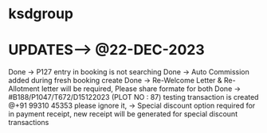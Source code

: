 # ksdgroup

# UPDATES--> @22-DEC-2023

Done -> P127 entry in booking is not searching
Done -> Auto Commission added during fresh booking create
Done -> Re-Welcome Letter & Re-Allotment letter will be required, Please share formate for both
Done -> #B188/P1047/T672/D15122023 (PLOT NO : 87) testing transaction is created @+91 99310 45353 please ignore it,
-> Special discount option required for in payment receipt, new receipt will be generated for special discount transactions
